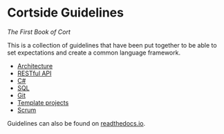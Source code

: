 # Cortside Guidelines

_The First Book of Cort_

This is a collection of guidelines that have been put together to be able to set expectations and create a common language framework.


* [Architecture](docs/architecture/README.md)
* [RESTful API](docs/rest/README.md)
* [C#](docs/csharp/README.md)
* [SQL](docs/sql/README.md)
* [Git](docs/git/README.md)
* [Template projects](docs/template/README.md)
* [Scrum](docs/scrum/README.md)

Guidelines can also be found on [readthedocs.io](https://cortside-guidelines.readthedocs.io/en/latest/).
